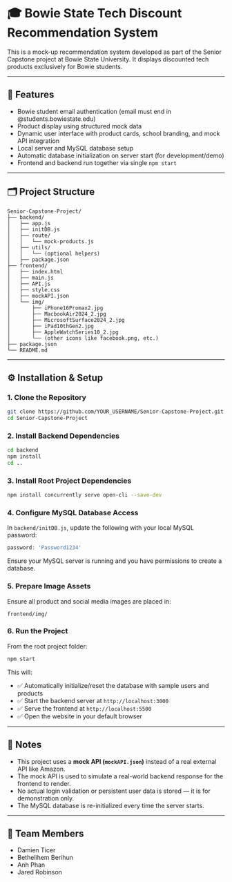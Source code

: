 # 🎓 Bowie State Tech Discount Recommendation System

This is a mock-up recommendation system developed as part of the Senior Capstone project at Bowie State University. It displays discounted tech products exclusively for Bowie students.

---

## 🚀 Features
- Bowie student email authentication (email must end in @students.bowiestate.edu)
- Product display using structured mock data
- Dynamic user interface with product cards, school branding, and mock API integration
- Local server and MySQL database setup
- Automatic database initialization on server start (for development/demo)
- Frontend and backend run together via single `npm start`

---

## 🗂️ Project Structure
```
Senior-Capstone-Project/
├── backend/
│   ├── app.js
│   ├── initDB.js
│   ├── route/
│   │   └── mock-products.js
│   ├── utils/
│   │   └── (optional helpers)
│   ├── package.json
├── frontend/
│   ├── index.html
│   ├── main.js
│   ├── API.js
│   ├── style.css
│   ├── mockAPI.json
│   └── img/
│       ├── iPhone16Promax2.jpg
│       ├── MacbookAir2024_2.jpg
│       ├── MicrosoftSurface2024_2.jpg
│       ├── iPad10thGen2.jpg
│       ├── AppleWatchSeries10_2.jpg
│       └── (other icons like facebook.png, etc.)
├── package.json
└── README.md
```

---

## ⚙️ Installation & Setup

### 1. Clone the Repository
```bash
git clone https://github.com/YOUR_USERNAME/Senior-Capstone-Project.git
cd Senior-Capstone-Project
```

### 2. Install Backend Dependencies
```bash
cd backend
npm install
cd ..
```

### 3. Install Root Project Dependencies
```bash
npm install concurrently serve open-cli --save-dev
```

### 4. Configure MySQL Database Access
In `backend/initDB.js`, update the following with your local MySQL password:
```js
password: 'Password1234'
```

Ensure your MySQL server is running and you have permissions to create a database.

### 5. Prepare Image Assets
Ensure all product and social media images are placed in:
```
frontend/img/
```

### 6. Run the Project
From the root project folder:
```bash
npm start
```
This will:
- ✅ Automatically initialize/reset the database with sample users and products
- ✅ Start the backend server at `http://localhost:3000`
- ✅ Serve the frontend at `http://localhost:5500`
- ✅ Open the website in your default browser

---

## 📌 Notes
- This project uses a **mock API (`mockAPI.json`)** instead of a real external API like Amazon.
- The mock API is used to simulate a real-world backend response for the frontend to render.
- No actual login validation or persistent user data is stored — it is for demonstration only.
- The MySQL database is re-initialized every time the server starts.

---

## 👥 Team Members
- Damien Ticer
- Bethelihem Berihun
- Anh Phan
- Jared Robinson